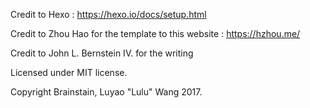 Credit to Hexo : https://hexo.io/docs/setup.html

Credit to Zhou Hao for the template to this website : https://hzhou.me/

Credit to John L. Bernstein IV. for the writing

Licensed under MIT license.

Copyright Brainstain, Luyao "Lulu" Wang 2017.
